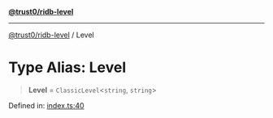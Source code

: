 [**@trust0/ridb-level**](../README.md)

***

[@trust0/ridb-level](../README.md) / Level

# Type Alias: Level

> **Level** = `ClassicLevel`\<`string`, `string`\>

Defined in: [index.ts:40](https://github.com/trust0-project/RIDB/blob/bfbcdff679d779d52c7a966a438ed7a388ecb082/packages/ridb-level/src/index.ts#L40)
